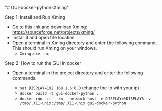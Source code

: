 "# GUI-docker-python-Xming" 


Step 1: Install and Run Xming

- Go to this link and download Xming: https://sourceforge.net/projects/xming/
- Install it and open file location
- Open a terminal in Xming directory and enter the following command. This should run Xming on your windows. 
    - ```Xming.exe -ac```

Step 2: How to run the GUI in docker

- Open a terminal in the project directory and enter the following commands:

    - ```set DISPLAY=192.168.1.6:0.0``` (change the ip with your ip)
    - ```docker build -t gui-docker-python .```
    - ```docker run -it --rm --network host -e DISPLAY=%DISPLAY% -v /tmp/.X11-unix:/tmp/.X11-unix gui-docker-python```